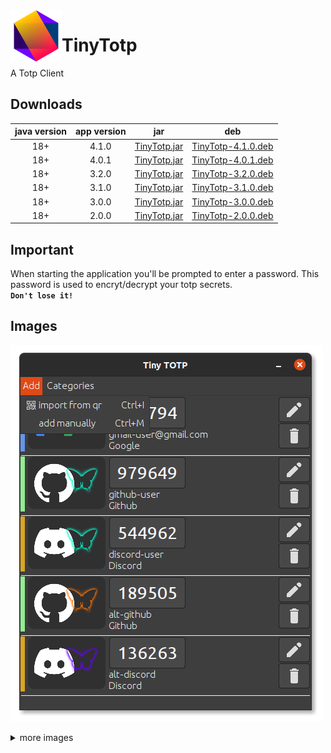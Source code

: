 <img width="82" align="left" src="https://raw.githubusercontent.com/kryptonbutterfly/TinyTotp/master/deb-content/icon.svg"/>

# TinyTotp

A Totp Client

## Downloads

java version | app version | jar | deb
:----------: | :---------: | :-: | :-:
18+          | 4.1.0       | [TinyTotp.jar](https://github.com/kryptonbutterfly/TinyTotp/releases/download/v4.1.0/TinyTotp.jar) | [TinyTotp-4.1.0.deb](https://github.com/kryptonbutterfly/TinyTotp/releases/download/v4.1.0/TinyTotp-4.1.0.deb)
18+          | 4.0.1       | [TinyTotp.jar](https://github.com/kryptonbutterfly/TinyTotp/releases/download/v4.0.1/TinyTotp.jar) | [TinyTotp-4.0.1.deb](https://github.com/kryptonbutterfly/TinyTotp/releases/download/v4.0.1/TinyTotp-4.0.1.deb)
18+          | 3.2.0       | [TinyTotp.jar](https://github.com/kryptonbutterfly/TinyTotp/releases/download/v3.2.0/TinyTotp.jar) | [TinyTotp-3.2.0.deb](https://github.com/kryptonbutterfly/TinyTotp/releases/download/v3.2.0/TinyTotp-3.2.0.deb)
18+          | 3.1.0       | [TinyTotp.jar](https://github.com/kryptonbutterfly/TinyTotp/releases/download/v3.1.0/TinyTotp.jar) | [TinyTotp-3.1.0.deb](https://github.com/kryptonbutterfly/TinyTotp/releases/download/v3.1.0/TinyTotp-3.1.0.deb)
18+          | 3.0.0       | [TinyTotp.jar](https://github.com/kryptonbutterfly/TinyTotp/releases/download/v3.0.0/TinyTotp.jar) | [TinyTotp-3.0.0.deb](https://github.com/kryptonbutterfly/TinyTotp/releases/download/v3.0.0/TinyTotp-3.0.0.deb)
18+          | 2.0.0       | [TinyTotp.jar](https://github.com/kryptonbutterfly/TinyTotp/releases/download/v2.0.0/TinyTotp.jar) | [TinyTotp-2.0.0.deb](https://github.com/kryptonbutterfly/TinyTotp/releases/download/v2.0.0/TinyTotp-2.0.0.deb)

## Important

When starting the application you'll be prompted to enter a password.
This password is used to encryt/decrypt your totp secrets.
</br>**```Don't lose it!```**


## Images

![](https://raw.githubusercontent.com/kryptonbutterfly/TinyTotp/master/md/Main.png)
<details>
<summary>more images</summary>

![Categories](https://raw.githubusercontent.com/kryptonbutterfly/TinyTotp/master/md/Categories.png)

![Import Secret](https://raw.githubusercontent.com/kryptonbutterfly/TinyTotp/master/md/Import-Secret.png)
![Import Secret via webcam](https://raw.githubusercontent.com/kryptonbutterfly/TinyTotp/master/md/Import-Qr.png)

![Add Totp Secret](https://raw.githubusercontent.com/kryptonbutterfly/TinyTotp/master/md/AddSecret.png)

![Edit Totp Secret](https://raw.githubusercontent.com/kryptonbutterfly/TinyTotp/master/md/Edit-Totp.png)

![Export Secret](https://raw.githubusercontent.com/kryptonbutterfly/TinyTotp/master/md/Export-Secret.png)

![Set Icon](https://raw.githubusercontent.com/kryptonbutterfly/TinyTotp/master/md/Set-Icon.png)

![Select Icon](https://raw.githubusercontent.com/kryptonbutterfly/TinyTotp/master/md/Select-Icon.png)
</details>
